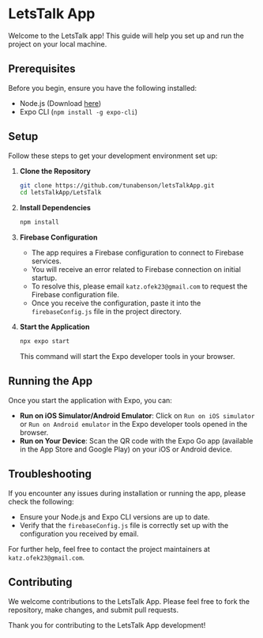 
# LetsTalk App

Welcome to the LetsTalk app! This guide will help you set up and run the project on your local machine.

## Prerequisites

Before you begin, ensure you have the following installed:
- Node.js (Download [here](https://nodejs.org/))
- Expo CLI (`npm install -g expo-cli`)

## Setup

Follow these steps to get your development environment set up:

1. **Clone the Repository**
   ```bash
   git clone https://github.com/tunabenson/letsTalkApp.git
   cd letsTalkApp/LetsTalk
   ```

2. **Install Dependencies**
   ```bash
   npm install
   ```

3. **Firebase Configuration**
   - The app requires a Firebase configuration to connect to Firebase services.
   - You will receive an error related to Firebase connection on initial startup.
   - To resolve this, please email `katz.ofek23@gmail.com` to request the Firebase configuration file.
   - Once you receive the configuration, paste it into the `firebaseConfig.js` file in the project directory.

4. **Start the Application**
   ```bash
   npx expo start
   ```
   This command will start the Expo developer tools in your browser.

## Running the App

Once you start the application with Expo, you can:
- **Run on iOS Simulator/Android Emulator**: Click on `Run on iOS simulator` or `Run on Android emulator` in the Expo developer tools opened in the browser.
- **Run on Your Device**: Scan the QR code with the Expo Go app (available in the App Store and Google Play) on your iOS or Android device.

## Troubleshooting

If you encounter any issues during installation or running the app, please check the following:
- Ensure your Node.js and Expo CLI versions are up to date.
- Verify that the `firebaseConfig.js` file is correctly set up with the configuration you received by email.

For further help, feel free to contact the project maintainers at `katz.ofek23@gmail.com`.

## Contributing

We welcome contributions to the LetsTalk App. Please feel free to fork the repository, make changes, and submit pull requests.

Thank you for contributing to the LetsTalk App development!
